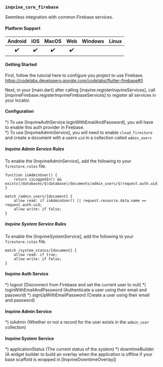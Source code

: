### `inqvine_core_firebase`

Seemless integration with common Firebase services.

#### Platform Support

| Android | iOS | MacOS | Web | Windows | Linux |
|:-------:|:---:|:-----:|:---:|:-------:|:-----:|
|    ✔️    |  ✔️  |   ✔️   |  ✔️  |     |     |

#### Getting Started

First, follow the tutorial here to configure you project to use Firebase.  
https://codelabs.developers.google.com/codelabs/flutter-firebase#0  


Next, in your [main.dart] after calling [inqvine.registerInqvineServices], call [inqvineFirebase.registerInqvineFirebaseServices] to register all services in your locator.

#### Configuration

*) To use [InqvineAuthService.loginWithEmailAndPassword], you will have to enable this auth provider in Firebase.  
*) To use [InqvineAdminService], you will need to enable `cloud_firestore` and create a document with a users `uid` in a collection called `admin_users`

##### Inqvine Admin Service Rules

To enable the [InqvineAdminService], add the following to your `firestore.rules` file.

```
function isAdminUser() {
    return isLoggedIn() && exists(/databases/$(database)/documents/admin_users/$(request.auth.uid));
}

match /admin_users/{document} {
    allow read: if isAdminUser() || request.resource.data.name == request.auth.uid;
    allow write: if false;
}

```

##### Inqvine System Service Rules

To enable the [InqvineSystemService], add the following to your `firestore.rules` file.

```
match /system_status/{document} {
    allow read: if true;
    allow write: if false;
}
```

#### Inqvine Auth Service

*) logout (Disconnect from Firebase and set the current user to null)
*) loginWithEmailAndPassword (Authenticate a user using their email and password)
*) signUpWithEmailPassword (Create a user using their email and password)

#### Inqvine Admin Service

*) isAdmin (Whether or not a record for the user exists in the `admin_user` collection)

#### Inqvine System Service

*) applicationStatus (The current status of the system)
*) downtimeBuilder (A widget builder to build an overlay when the application is offline if your base scaffold is wrapped in [InqvineDowntimeOverlay])